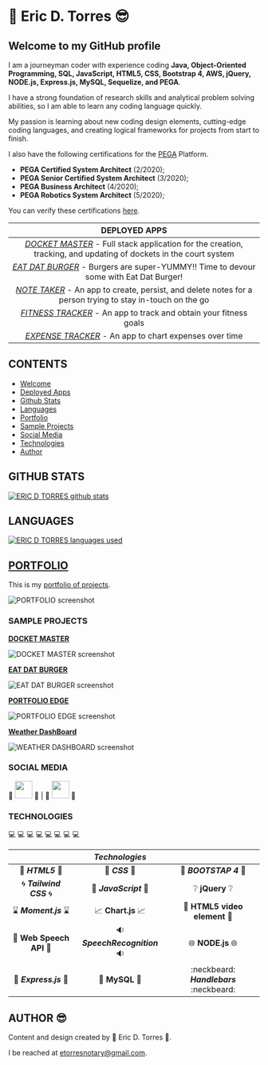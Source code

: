 # :green_heart: **Eric D. Torres** :sunglasses:

## Welcome to my GitHub profile

I am a journeyman coder with experience coding **Java, Object-Oriented Programming, SQL, JavaScript, HTML5, CSS, Bootstrap 4, AWS, jQuery, NODE.js, Express.js, MySQL, Sequelize, and PEGA**.

I have a strong foundation of research skills and analytical problem solving abilities, so I am able to learn any coding language quickly.

My passion is learning about new coding design elements, cutting-edge coding languages, and creating logical frameworks for projects from start to finish.

I also have the following certifications for the [PEGA](https://www.pega.com/?&utm_source=google&utm_medium=cpc&utm_campaign=Global_Brand_Exact&utm_term=pega%20systems&gloc=9025148&utm_content=pcrid%7c385502811043%7cpkw%7ckwd-299862464821%7cpmt%7ce%7cpdv%7cc%7c&gclid=Cj0KCQjwpZT5BRCdARIsAGEX0zlwEUJ1pHSIwyw83GZ1JUE6MsvC_rgS5LZ5nMBXMs6UlznUQ6ERP54aAqQ2EALw_wcB&gclsrc=aw.ds) Platform.

- **PEGA Certified System Architect** (2/2020);
- **PEGA Senior Certified System Architect** (3/2020);
- **PEGA Business Architect** (4/2020);
- **PEGA Robotics System Architect** (5/2020);

You can verify these certifications [here](https://academy.pega.com/verify-certification?fname=eric&lname=torres).

|                                                                       **DEPLOYED APPS**                                                                       |
| :-----------------------------------------------------------------------------------------------------------------------------------------------------------: |
|  _[DOCKET MASTER](https://pure-atoll-36836.herokuapp.com/)_ - Full stack application for the creation, tracking, and updating of dockets in the court system  |
|              _[EAT DAT BURGER](https://hidden-garden-02467.herokuapp.com/)_ - Burgers are super-YUMMY!! Time to devour some with Eat Dat Burger!              |
| _[NOTE TAKER](https://whispering-headland-90384.herokuapp.com/)_ - An app to create, persist, and delete notes for a person trying to stay in-touch on the go |
|          _[FITNESS TRACKER](https://boiling-ridge-17711.herokuapp.com/?id=5fadf249008b350017ba41e3)_ - An app to track and obtain your fitness goals          |
|                             _[EXPENSE TRACKER](https://arcane-garden-81125.herokuapp.com/)_ - An app to chart expenses over time                              |

## CONTENTS

* [Welcome](#welcome-to-my-github-profile)
* [Deployed Apps](#deployed_apps)
* [Github Stats](#github-stats)
* [Languages](#languages)
* [Portfolio](#portfolio)
* [Sample Projects](#sample_projects)
* [Social Media](#social_media)
* [Technologies](#technologies)
* [Author](#author)

## GITHUB STATS

[![ERIC D TORRES github stats](https://github-readme-stats.vercel.app/api?username=etorres-revature)](https://github.com/etorres-revature/github-readme-stats)

## LANGUAGES

[![ERIC D TORRES languages used](https://github-readme-stats.vercel.app/api/top-langs?username=etorres-revature)](https://github.com/etorres-revature/github-readme-stats)

## [PORTFOLIO](https://etorres-revature.github.io/Responsive_Portfolio/portfolio.html)

This is my [portfolio of projects](https://etorres-revature.github.io/Responsive_Portfolio/portfolio.html).

![PORTFOLIO screenshot](https://user-images.githubusercontent.com/59744847/92795207-d0525000-f375-11ea-92bb-d56d1f33b2bb.png)

### SAMPLE PROJECTS 

**[DOCKET MASTER](https://github.com/etorres-revature/Docket_Master)**

![DOCKET MASTER screenshot](https://user-images.githubusercontent.com/59744847/98450958-fc384a80-2106-11eb-88dd-0588c3788dcf.png)

**[EAT DAT BURGER](https://github.com/etorres-revature/Eat_Dat_Burger)**

![EAT DAT BURGER screenshot](https://user-images.githubusercontent.com/59744847/96275976-077cd800-0f98-11eb-9160-f35cba26b0a7.png)

**[PORTFOLIO EDGE](https://github.com/etorres-revature/Lucky_Mountaineers)**

![PORTFOLIO EDGE screenshot](https://user-images.githubusercontent.com/59744847/92795196-ce888c80-f375-11ea-93a2-2e42f5c98013.png)

**[Weather DashBoard](https://github.com/etorres-revature/Weather_Dashboard)**

![WEATHER DASHBOARD screenshot](https://user-images.githubusercontent.com/59744847/92795201-cf212300-f375-11ea-9e5e-33754bf26fcb.png)

### SOCIAL MEDIA

:tiger: <a href="https://github.com/etorres-revature" alt="Eric D. Torres | GitHub"><img src="https://user-images.githubusercontent.com/59744847/92795129-c29cca80-f375-11ea-9f74-008d87a435f2.png" height="35px" width="35px"/></a> :tiger: | :penguin: <a href="https://www.linkedin.com/in/ericdtorres/" alt="Eric D. Torres | LinkedIn"><img src="https://user-images.githubusercontent.com/59744847/92795155-c7fa1500-f375-11ea-805c-14f3234feef8.png" height="35px" width="35px"/></a> :penguin:

### TECHNOLOGIES 

:computer: :computer: :computer: :computer: :computer: :computer: :computer: :computer:

|                                                       |                           _Technologies_                            |                                                            |
| :---------------------------------------------------: | :-----------------------------------------------------------------: | :--------------------------------------------------------: |
|               :memo: **_HTML5_** :memo:               |                        :art: **_CSS_** :art:                        |               :shoe: **_BOOTSTAP 4_** :shoe:               |
|        :cyclone: **_Tailwind CSS_** :cyclone:         |               :sparkler: **_JavaScript_** :sparkler:                |        :grey_question: **jQuery** :grey_question:          |
|        :hourglass: **_Moment.js_** :hourglass:        | :chart_with_upwards_trend: **Chart.js** :chart_with_upwards_trend:  |   :movie_camera: **HTML5 video element** :movie_camera:    |
| :speech_balloon: **Web Speech API** :speech_balloon:  |               :sound: **_SpeechRecognition_** :sound:               | :globe_with_meridians: **NODE.js** :globe_with_meridians:  |
|       :satellite: **_Express.js_** :satellite:        |                :card_index: **MySQL** :card_index:                  |          :neckbeard: **_Handlebars_** :neckbeard:          |

## AUTHOR :sunglasses:

Content and design created by :green_heart: Eric D. Torres :green_heart:.

I be reached at etorresnotary@gmail.com.
